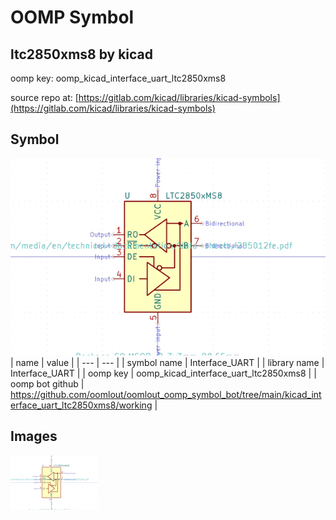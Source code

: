 # OOMP Symbol  
## ltc2850xms8  by kicad  
  
oomp key: oomp_kicad_interface_uart_ltc2850xms8  
  
source repo at: [https://gitlab.com/kicad/libraries/kicad-symbols](https://gitlab.com/kicad/libraries/kicad-symbols)  
## Symbol  
  
[![working.png](working_600.png)](working.png)  
| name | value | 
| --- | --- | 
| symbol name | Interface_UART | 
| library name | Interface_UART | 
| oomp key | oomp_kicad_interface_uart_ltc2850xms8 | 
| oomp bot github | https://github.com/oomlout/oomlout_oomp_symbol_bot/tree/main/kicad_interface_uart_ltc2850xms8/working | 
## Images  
  
[![working.png](working_140.png)](working.png)  
